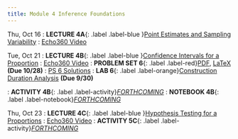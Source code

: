 ```yaml
---
title: Module 4 Inference Foundations
---
```


Thu, Oct 16
: **LECTURE 4A**{: .label .label-blue }[Point Estimates and Sampling Variability](/assets/lectures/M4-Inference-Foundations/M4a-Point-Estimates-Sampling-Variability-Handout.pdf)
  :  [Echo360 Video](#)

Tue, Oct 21
: **LECTURE 4B**{: .label .label-blue }[Confidence Intervals for a Proportion](/assets/lectures/M4-Inference-Foundations/M4b-Confidence-Intervals-for-Proportion-Handout.pdf)
  :  [Echo360 Video](#)
: **PROBLEM SET 6**{: .label .label-red}[PDF](/assets/problem-sets/PS6.pdf), [LaTeX](/assets/problem-sets/PS6.tex)  **(Due 10/28)** 
  : [PS 6 Solutions](#)
: **LAB 6**{: .label .label-orange}[Construction Duration Analysis](https://colab.research.google.com/drive/10xTO42eiNHhDp4hN_BU8ZnZ6a5wYOozH?usp=sharing) **(Due 9/30)**

: **ACTIVITY 4B**{: .label .label-activity}[*FORTHCOMING*](https://umamherst.instructure.com/courses/31233/external_tools/326)
: **NOTEBOOK 4B**{: .label .label-notebook}[*FORTHCOMING*](#)  

Thu, Oct 23
: **LECTURE 4C**{: .label .label-blue }[Hypothesis Testing for a Proportions](/assets/lectures/M3-Probability-Distributions/M3c-Lognormal-Exponential-Distributions-Handout.pdf)
  :  [Echo360 Video](#)
: **ACTIVITY 5C**{: .label .label-activity}[*FORTHCOMING*](#)

